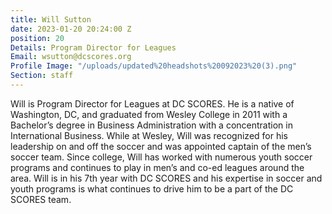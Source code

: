 ```yaml
---
title: Will Sutton
date: 2023-01-20 20:24:00 Z
position: 20
Details: Program Director for Leagues
Email: wsutton@dcscores.org
Profile Image: "/uploads/updated%20headshots%20092023%20(3).png"
Section: staff
---
```


Will is Program Director for Leagues at DC SCORES. He is a native of Washington, DC, and graduated from Wesley College in 2011 with a Bachelor’s degree in Business Administration with a concentration in International Business. While at Wesley, Will was recognized for his leadership on and off the soccer and was appointed captain of the men’s soccer team. Since college, Will has worked with numerous youth soccer programs and continues to play in men’s and co-ed leagues around the area. Will is in his 7th year with DC SCORES and his expertise in soccer and youth programs is what continues to drive him to be a part of the DC SCORES team.